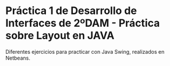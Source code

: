 # Práctica 1 de Desarrollo de Interfaces de 2ºDAM - Práctica sobre Layout en JAVA
Diferentes ejercicios para practicar con Java Swing, realizados en Netbeans.
